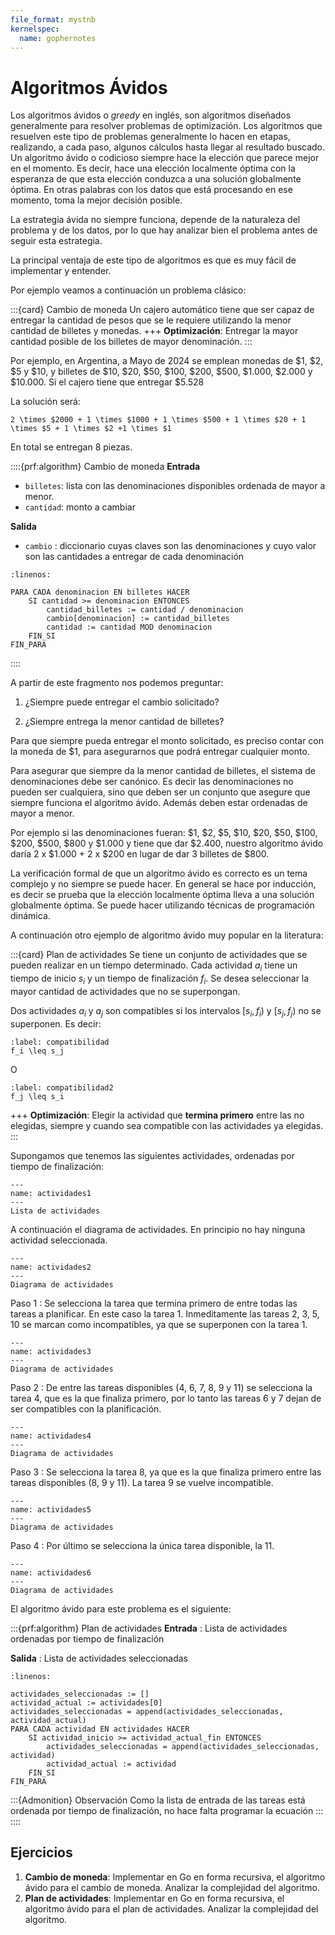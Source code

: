 ```yaml
---
file_format: mystnb
kernelspec:
  name: gophernotes
---
```


# Algoritmos Ávidos

Los algoritmos ávidos o _greedy_ en inglés, son algoritmos diseñados generalmente para resolver problemas de optimización. Los algoritmos que resuelven este tipo de problemas generalmente lo hacen en etapas, realizando, a cada paso, algunos cálculos hasta llegar al resultado buscado. Un algoritmo ávido o codicioso siempre hace la elección que parece mejor en el momento. Es decir, hace una elección localmente óptima con la esperanza de que esta elección conduzca a una solución globalmente óptima. En otras palabras con los datos que está procesando en ese momento, toma la mejor decisión posible.

La estrategia ávida no siempre funciona, depende de la naturaleza del problema y de los datos, por lo que hay analizar bien el problema antes de seguir esta estrategia.

La principal ventaja de este tipo de algoritmos es que es muy fácil de implementar y entender.

Por ejemplo veamos a continuación un problema clásico:

:::{card} Cambio de moneda
Un cajero automático tiene que ser capaz de entregar la cantidad de pesos que se le requiere utilizando la menor cantidad de billetes y monedas.
+++
**Optimización**: Entregar la mayor cantidad posible de los billetes de mayor denominación.
:::

Por ejemplo, en Argentina, a Mayo de 2024 se emplean monedas de \$1, \$2, \$5 y \$10, y billetes de \$10, \$20, \$50, \$100, \$200, \$500, \$1.000, \$2.000 y \$10.000. Si el cajero tiene que entregar \$5.528

La solución será:

```{math}
2 \times $2000 + 1 \times $1000 + 1 \times $500 + 1 \times $20 + 1 \times $5 + 1 \times $2 +1 \times $1
```

En total se entregan 8 piezas.

::::{prf:algorithm} Cambio de moneda
**Entrada**

- `billetes`: lista con las denominaciones disponibles ordenada de mayor a menor.
- `cantidad`: monto a cambiar

**Salida**

- `cambio` : diccionario cuyas claves son las denominaciones y cuyo valor son las cantidades a entregar de cada denominación

```{code-block}
:linenos:

PARA CADA denominacion EN billetes HACER
    SI cantidad >= denominacion ENTONCES
        cantidad_billetes := cantidad / denominacion
        cambio[denominacion] := cantidad_billetes
        cantidad := cantidad MOD denominacion
    FIN_SI
FIN_PARA
```

::::

A partir de este fragmento nos podemos preguntar:

1. ¿Siempre puede entregar el cambio solicitado?

2. ¿Siempre entrega la menor cantidad de billetes?

Para que siempre pueda entregar el monto solicitado, es preciso contar con la moneda de \$1, para asegurarnos que podrá entregar cualquier monto.

Para asegurar que siempre da la menor cantidad de billetes, el sistema de denominaciones debe ser canónico. Es decir las denominaciones no pueden ser cualquiera, sino que deben ser un conjunto que asegure que siempre funciona el algoritmo ávido. Además deben estar ordenadas de mayor a menor.

Por ejemplo si las denominaciones fueran: \$1, \$2, \$5, \$10, \$20, \$50, \$100, \$200, \$500, \$800 y \$1.000 y tiene que dar \$2.400, nuestro algoritmo ávido daría 2 x \$1.000 + 2 x \$200 en lugar de dar 3 billetes de \$800.

La verificación formal de que un algoritmo ávido es correcto es un tema complejo y no siempre se puede hacer. En general se hace por inducción, es decir se prueba que la elección localmente óptima lleva a una solución globalmente óptima. Se puede hacer utilizando técnicas de programación dinámica.

A continuación otro ejemplo de algoritmo ávido muy popular en la literatura:

:::{card} Plan de actividades
Se tiene un conjunto de actividades que se pueden realizar en un tiempo determinado. Cada actividad $a_i$ tiene un tiempo de inicio $s_i$ y un tiempo de finalización $f_i$. Se desea seleccionar la mayor cantidad de actividades que no se superpongan.

Dos actividades $a_i$ y $a_j$ son compatibles si los intervalos $[s_i, f_i)$ y $[s_j, f_j)$ no se superponen. Es decir:

```{math}
:label: compatibilidad
f_i \leq s_j
```

O

```{math}
:label: compatibilidad2
f_j \leq s_i
```

+++
**Optimización**: Elegir la actividad que **termina primero** entre las no elegidas, siempre y cuando sea compatible con las actividades ya elegidas.
:::

Supongamos que tenemos las siguientes actividades, ordenadas por tiempo de finalización:

```{figure} ../assets/images/Greedy1.svg
---
name: actividades1
---
Lista de actividades
```

A continuación el diagrama de actividades. En principio no hay ninguna actividad seleccionada.

```{figure} ../assets/images/Greedy2.svg
---
name: actividades2
---
Diagrama de actividades
```

Paso 1
: Se selecciona la tarea que termina primero de entre todas las tareas a planificar. En este caso la tarea 1. Inmeditamente las tareas 2, 3, 5, 10 se marcan como incompatibles, ya que se superponen con la tarea 1.

```{figure} ../assets/images/Greedy3.svg
---
name: actividades3
---
Diagrama de actividades
```

Paso 2
: De entre las tareas disponibles (4, 6, 7, 8, 9 y 11) se selecciona la tarea 4, que es la que finaliza primero, por lo tanto las tareas 6 y 7 dejan de ser compatibles con la planificación.

```{figure} ../assets/images/Greedy4.svg
---
name: actividades4
---
Diagrama de actividades
```

Paso 3
: Se selecciona la tarea 8, ya que es la que finaliza primero entre las tareas disponibles (8, 9 y 11). La tarea 9 se vuelve incompatible.

```{figure} ../assets/images/Greedy5.svg
---
name: actividades5
---
Diagrama de actividades
```

Paso 4
: Por último se selecciona la única tarea disponible, la 11.

```{figure} ../assets/images/Greedy6.svg
---
name: actividades6
---
Diagrama de actividades
```

El algoritmo ávido para este problema es el siguiente:

:::{prf:algorithm} Plan de actividades
**Entrada** : Lista de actividades ordenadas por tiempo de finalización

**Salida** : Lista de actividades seleccionadas

```{code-block}
:linenos:

actividades_seleccionadas := []
actividad_actual := actividades[0]
actividades_seleccionadas = append(actividades_seleccionadas, actividad_actual)
PARA CADA actividad EN actividades HACER
    SI actividad_inicio >= actividad_actual_fin ENTONCES
        actividades_seleccionadas = append(actividades_seleccionadas, actividad)
        actividad_actual := actividad
    FIN_SI
FIN_PARA
```

:::{Admonition} Observación
Como la lista de entrada de las tareas está ordenada por tiempo de finalización, no hace falta programar la ecuación [](#compatibilidad2)
:::
::::

## Ejercicios

1. **Cambio de moneda**: Implementar en Go en forma recursiva, el algoritmo ávido para el cambio de moneda. Analizar la complejidad del algoritmo.
2. **Plan de actividades**: Implementar en Go en forma recursiva, el algoritmo ávido para el plan de actividades. Analizar la complejidad del algoritmo.
